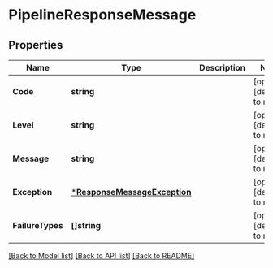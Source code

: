 # PipelineResponseMessage

## Properties
Name | Type | Description | Notes
------------ | ------------- | ------------- | -------------
**Code** | **string** |  | [optional] [default to null]
**Level** | **string** |  | [optional] [default to null]
**Message** | **string** |  | [optional] [default to null]
**Exception** | [***ResponseMessageException**](ResponseMessage_exception.md) |  | [optional] [default to null]
**FailureTypes** | **[]string** |  | [optional] [default to null]

[[Back to Model list]](../README.md#documentation-for-models) [[Back to API list]](../README.md#documentation-for-api-endpoints) [[Back to README]](../README.md)

